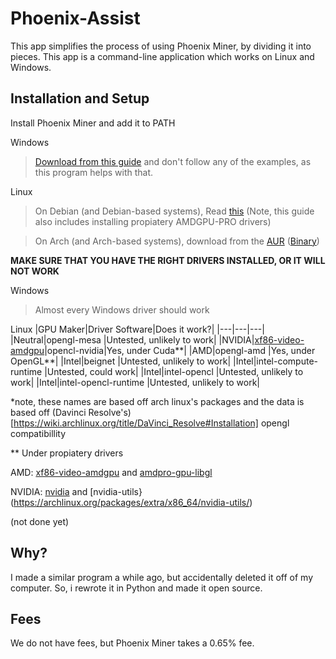 # Phoenix-Assist
 This app simplifies the process of using Phoenix Miner, by dividing it into pieces. This app is a command-line application which works on Linux and Windows.
 
 ## Installation and Setup
 
 Install Phoenix Miner and add it to PATH
 
 Windows
 > [Download from this guide](https://phoenixminer.org/download/latest/) and don't follow any of the examples, as this program helps with that.
 
 Linux 
 > On Debian (and Debian-based systems), Read [this](https://github.com/ubden/Miner-Phoenixminer/blob/main/Linux-Ubuntu.md) (Note, this guide also includes installing propiatery AMDGPU-PRO drivers) 
 
 > On Arch (and Arch-based systems), download from the [AUR](https://aur.archlinux.org/packages/phoenixminer/) ([Binary](https://aur.archlinux.org/packages/phoenixminer-bin/))

**MAKE SURE THAT YOU HAVE THE RIGHT DRIVERS INSTALLED, OR IT WILL NOT WORK**

Windows
> Almost every Windows driver should work

Linux
|GPU Maker|Driver Software|Does it work?|
|---|---|---|
|Neutral|opengl-mesa |Untested, unlikely to work|
|NVIDIA|[xf86-video-amdgpu](https://archlinux.org/packages/extra/x86_64/xf86-video-amdgpu/)|opencl-nvidia|Yes, under Cuda**|
|AMD|opengl-amd |Yes, under OpenGL**|
|Intel|beignet |Untested, unlikely to work|
|Intel|intel-compute-runtime |Untested, could work|
|Intel|intel-opencl |Untested, unlikely to work|
|Intel|intel-opencl-runtime |Untested, unlikely to work|

*note, these names are based off arch linux's packages and the data is based off (Davinci Resolve's)[https://wiki.archlinux.org/title/DaVinci_Resolve#Installation] opengl compatibillity
 
 ** Under propiatery drivers

AMD: [xf86-video-amdgpu](https://archlinux.org/packages/extra/x86_64/xf86-video-amdgpu/) and [amdpro-gpu-libgl](https://aur.archlinux.org/packages/amdgpu-pro-libgl/)

NVIDIA: [nvidia](https://archlinux.org/packages/extra/x86_64/nvidia/) and [nvidia-utils}(https://archlinux.org/packages/extra/x86_64/nvidia-utils/)
 
 (not done yet)

 ## Why?
 I made a similar program a while ago, but accidentally deleted it off of my computer. So, i rewrote it in Python and made it open source.

 ## Fees
 We do not have fees, but Phoenix Miner takes a 0.65% fee.
